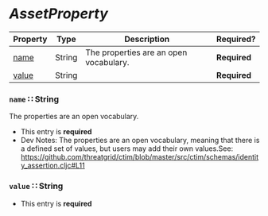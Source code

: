 <a id="map35"></a>
# *AssetProperty*

| Property | Type | Description | Required? |
| -------- | ---- | ----------- | --------- |
|[name](#name-string)|String|The properties are an open vocabulary.|**Required**|
|[value](#value-string)|String| |**Required**|


<a id="name-string"></a>
### `name` ∷ String

The properties are an open vocabulary.

* This entry is **required**
* Dev Notes: The properties are an open vocabulary, meaning that there is a defined set of values, but users may add their own values.See: https://github.com/threatgrid/ctim/blob/master/src/ctim/schemas/identity_assertion.cljc#L11



<a id="value-string"></a>
### `value` ∷ String

* This entry is **required**


